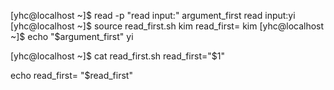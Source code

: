 [yhc@localhost ~]$ read -p "read input:" argument_first 
read input:yi 
[yhc@localhost ~]$ source read_first.sh kim 
read_first= kim
[yhc@localhost ~]$ echo "$argument_first" 
yi

[yhc@localhost ~]$ cat read_first.sh 
read_first="$1"

echo read_first= "$read_first" 


